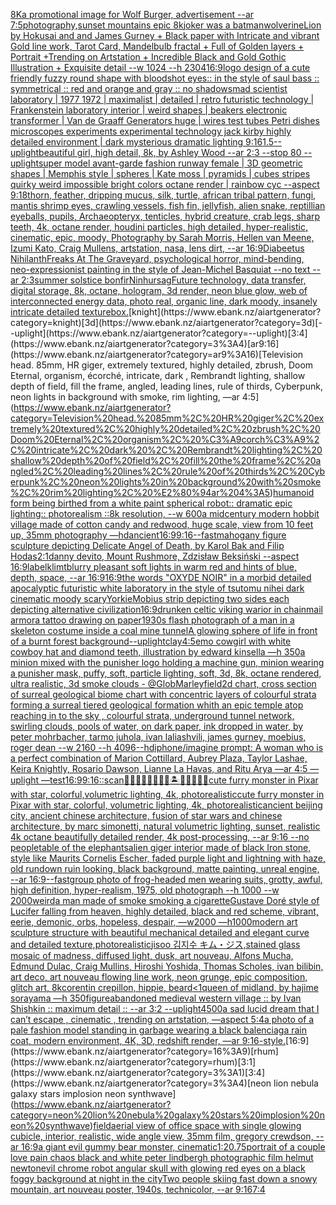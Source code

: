 [8K](https://www.ebank.nz/aiartgenerator?category=8K)[a promotional image for Wolf Burger, advertisement --ar 7:5](https://www.ebank.nz/aiartgenerator?category=a%20promotional%20image%20for%20Wolf%20Burger%2C%20advertisement%20--ar%207%3A5)[photography,](https://www.ebank.nz/aiartgenerator?category=photography%2C)[sunset mountains epic 8k](https://www.ebank.nz/aiartgenerator?category=sunset%20mountains%20epic%208k)[joker was a batman](https://www.ebank.nz/aiartgenerator?category=joker%20was%20a%20batman)[wolverine](https://www.ebank.nz/aiartgenerator?category=wolverine)[Lion by Hokusai and and James Gurney + Black paper with Intricate and vibrant Gold line work, Tarot Card, Mandelbulb fractal + Full of Golden layers + Portrait +Trending on Artstation + Incredible Black and Gold Gothic Illustration + Exquisite detail --w 1024 --h 2304](https://www.ebank.nz/aiartgenerator?category=Lion%20by%20Hokusai%20and%20and%20James%20Gurney%20%2B%20Black%20paper%20with%20Intricate%20and%20vibrant%20Gold%20line%20work%2C%20Tarot%20Card%2C%20Mandelbulb%20fractal%20%2B%20Full%20of%20Golden%20layers%20%2B%20Portrait%20%2BTrending%20on%20Artstation%20%2B%20Incredible%20Black%20and%20Gold%20Gothic%20Illustration%20%2B%20Exquisite%20detail%20--w%201024%20--h%202304)[16:9](https://www.ebank.nz/aiartgenerator?category=16%3A9)[logo design of a cute friendly fuzzy round shape with bloodshot eyes:: in the style of saul bass :: symmetrical :: red and orange and gray  :: no shadows](https://www.ebank.nz/aiartgenerator?category=logo%20design%20of%20a%20cute%20friendly%20fuzzy%20round%20shape%20with%20bloodshot%20eyes%3A%3A%20in%20the%20style%20of%20saul%20bass%20%3A%3A%20symmetrical%20%3A%3A%20red%20and%20orange%20and%20gray%20%20%3A%3A%20no%20shadows)[mad scientist laboratory | 1977 1972 | maximalist | detailed | retro futuristic technology | Frankenstein laboratory interior | weird shapes | beakers electronic transformer | Van de Graaff Generators huge | wires test tubes Petri dishes microscopes experiments experimental technology jack kirby highly detailed environment | dark mysterious dramatic lighting 9:16](https://www.ebank.nz/aiartgenerator?category=mad%20scientist%20laboratory%20%7C%201977%201972%20%7C%20maximalist%20%7C%20detailed%20%7C%20retro%20futuristic%20technology%20%7C%20Frankenstein%20laboratory%20interior%20%7C%20weird%20shapes%20%7C%20beakers%20electronic%20transformer%20%7C%20Van%20de%20Graaff%20Generators%20huge%20%7C%20wires%20test%20tubes%20Petri%20dishes%20microscopes%20experiments%20experimental%20technology%20jack%20kirby%20highly%20detailed%20environment%20%7C%20dark%20mysterious%20dramatic%20lighting%209%3A16)[1.5](https://www.ebank.nz/aiartgenerator?category=1.5)[--uplight](https://www.ebank.nz/aiartgenerator?category=--uplight)[beautiful girl, high detail, 8k, by Ashley Wood --ar 2:3 --stop 80 --uplight](https://www.ebank.nz/aiartgenerator?category=beautiful%20girl%2C%20high%20detail%2C%208k%2C%20by%20Ashley%20Wood%20--ar%202%3A3%20--stop%2080%20--uplight)[super model avant-garde fashion runway female | 3D geometric shapes | Memphis style | spheres | Kate moss | pyramids | cubes stripes quirky weird impossible bright colors octane render | rainbow cyc  --aspect 9:18](https://www.ebank.nz/aiartgenerator?category=super%20model%20avant-garde%20fashion%20runway%20female%20%7C%203D%20geometric%20shapes%20%7C%20Memphis%20style%20%7C%20spheres%20%7C%20Kate%20moss%20%7C%20pyramids%20%7C%20cubes%20stripes%20quirky%20weird%20impossible%20bright%20colors%20octane%20render%20%7C%20rainbow%20cyc%20%20--aspect%209%3A18)[thorn, feather, dripping mucus, silk, turtle, african tribal pattern, fungi, mantis shrimp eyes, crawling vessels, fish fin, jellyfish, alien snake, reptillian eyeballs, pupils, Archaeopteryx, tenticles, hybrid creature, crab legs, sharp teeth, 4k, octane render, houdini particles, high detailed, hyper-realistic, cinematic, epic, moody, Photography by Sarah Morris, Hellen van Meene, Izumi Kato, Craig Mullens, artstation, nasa, lens dirt, --ar 16:9](https://www.ebank.nz/aiartgenerator?category=thorn%2C%20feather%2C%20dripping%20mucus%2C%20silk%2C%20turtle%2C%20african%20tribal%20pattern%2C%20fungi%2C%20mantis%20shrimp%20eyes%2C%20crawling%20vessels%2C%20fish%20fin%2C%20jellyfish%2C%20alien%20snake%2C%20reptillian%20eyeballs%2C%20pupils%2C%20Archaeopteryx%2C%20tenticles%2C%20hybrid%20creature%2C%20crab%20legs%2C%20sharp%20teeth%2C%204k%2C%20octane%20render%2C%20houdini%20particles%2C%20high%20detailed%2C%20hyper-realistic%2C%20cinematic%2C%20epic%2C%20moody%2C%20Photography%20by%20Sarah%20Morris%2C%20Hellen%20van%20Meene%2C%20Izumi%20Kato%2C%20Craig%20Mullens%2C%20artstation%2C%20nasa%2C%20lens%20dirt%2C%20--ar%2016%3A9)[Diabeetus Nihilanth](https://www.ebank.nz/aiartgenerator?category=Diabeetus%20Nihilanth)[Freaks At The Graveyard, psychological horror, mind-bending, neo-expressionist painting in the style of Jean-Michel Basquiat --no text --ar 2:3](https://www.ebank.nz/aiartgenerator?category=Freaks%20At%20The%20Graveyard%2C%20psychological%20horror%2C%20mind-bending%2C%20neo-expressionist%20painting%20in%20the%20style%20of%20Jean-Michel%20Basquiat%20--no%20text%20--ar%202%3A3)[summer solstice bonfir](https://www.ebank.nz/aiartgenerator?category=summer%20solstice%20bonfir)[Ninhursag](https://www.ebank.nz/aiartgenerator?category=Ninhursag)[Future technology, data transfer, digital storage, 8k, octane, hologram, 3d render, neon blue glow, web of interconnected energy data, photo real, organic line, dark moody, insanely intricate detailed texture](https://www.ebank.nz/aiartgenerator?category=Future%20technology%2C%20data%20transfer%2C%20digital%20storage%2C%208k%2C%20octane%2C%20hologram%2C%203d%20render%2C%20neon%20blue%20glow%2C%20web%20of%20interconnected%20energy%20data%2C%20photo%20real%2C%20organic%20line%2C%20dark%20moody%2C%20insanely%20intricate%20detailed%20texture)[box.](https://www.ebank.nz/aiartgenerator?category=box.)[knight](https://www.ebank.nz/aiartgenerator?category=knight)[3d](https://www.ebank.nz/aiartgenerator?category=3d)[--uplight](https://www.ebank.nz/aiartgenerator?category=--uplight)[3:4](https://www.ebank.nz/aiartgenerator?category=3%3A4)[ar9:16](https://www.ebank.nz/aiartgenerator?category=ar9%3A16)[Television head. 85mm, HR giger, extremely textured, highly detailed, zbrush, Doom Eternal, organism, écorché, intricate, dark , Rembrandt lighting, shallow depth of field, fill the frame, angled, leading lines, rule of thirds, Cyberpunk, neon lights in background with smoke, rim lighting, —ar 4:5](https://www.ebank.nz/aiartgenerator?category=Television%20head.%2085mm%2C%20HR%20giger%2C%20extremely%20textured%2C%20highly%20detailed%2C%20zbrush%2C%20Doom%20Eternal%2C%20organism%2C%20%C3%A9corch%C3%A9%2C%20intricate%2C%20dark%20%2C%20Rembrandt%20lighting%2C%20shallow%20depth%20of%20field%2C%20fill%20the%20frame%2C%20angled%2C%20leading%20lines%2C%20rule%20of%20thirds%2C%20Cyberpunk%2C%20neon%20lights%20in%20background%20with%20smoke%2C%20rim%20lighting%2C%20%E2%80%94ar%204%3A5)[humanoid form being birthed from a white paint spherical robot:: dramatic epic lighting:: photorealism ::8k resolution, --w 600](https://www.ebank.nz/aiartgenerator?category=humanoid%20form%20being%20birthed%20from%20a%20white%20paint%20spherical%20robot%3A%3A%20dramatic%20epic%20lighting%3A%3A%20photorealism%20%3A%3A8k%20resolution%2C%20--w%20600)[a midcentury modern hobbit village made of cotton candy and redwood, huge scale, view from 10 feet up, 35mm photography —hd](https://www.ebank.nz/aiartgenerator?category=a%20midcentury%20modern%20hobbit%20village%20made%20of%20cotton%20candy%20and%20redwood%2C%20huge%20scale%2C%20view%20from%2010%20feet%20up%2C%2035mm%20photography%20%E2%80%94hd)[ancient](https://www.ebank.nz/aiartgenerator?category=ancient)[16:9](https://www.ebank.nz/aiartgenerator?category=16%3A9)[9:16](https://www.ebank.nz/aiartgenerator?category=9%3A16)[--fast](https://www.ebank.nz/aiartgenerator?category=--fast)[mahogany figure sculpture depicting Delicate Angel of Death, by Karol Bak and Filip Hodas](https://www.ebank.nz/aiartgenerator?category=mahogany%20figure%20sculpture%20depicting%20Delicate%20Angel%20of%20Death%2C%20by%20Karol%20Bak%20and%20Filip%20Hodas)[2:1](https://www.ebank.nz/aiartgenerator?category=2%3A1)[danny devito, Mount Rushmore, Zdzisław Beksiński --aspect 16:9](https://www.ebank.nz/aiartgenerator?category=danny%20devito%2C%20Mount%20Rushmore%2C%20Zdzis%C5%82aw%20Beksi%C5%84ski%20--aspect%2016%3A9)[label](https://www.ebank.nz/aiartgenerator?category=label)[klimt](https://www.ebank.nz/aiartgenerator?category=klimt)[blurry pleasant soft lights in warm red and hints of blue, depth, space, --ar 16:9](https://www.ebank.nz/aiartgenerator?category=blurry%20pleasant%20soft%20lights%20in%20warm%20red%20and%20hints%20of%20blue%2C%20depth%2C%20space%2C%20--ar%2016%3A9)[16:9](https://www.ebank.nz/aiartgenerator?category=16%3A9)[the words "OXYDE NOIR" in a morbid detailed apocalyptic futuristic white laboratory in the style of tsutomu nihei dark cinematic moody scary](https://www.ebank.nz/aiartgenerator?category=the%20words%20%22OXYDE%20NOIR%22%20in%20a%20morbid%20detailed%20apocalyptic%20futuristic%20white%20laboratory%20in%20the%20style%20of%20tsutomu%20nihei%20dark%20cinematic%20moody%20scary)[Yorkie](https://www.ebank.nz/aiartgenerator?category=Yorkie)[Mobius strip depicting two sides each depicting alternative civilization](https://www.ebank.nz/aiartgenerator?category=Mobius%20strip%20depicting%20two%20sides%20each%20depicting%20alternative%20civilization)[16:9](https://www.ebank.nz/aiartgenerator?category=16%3A9)[drunken celtic viking warior in chainmail armor](https://www.ebank.nz/aiartgenerator?category=drunken%20celtic%20viking%20warior%20in%20chainmail%20armor)[a tattoo drawing on paper](https://www.ebank.nz/aiartgenerator?category=a%20tattoo%20drawing%20on%20paper)[1930s flash photograph of a man in a skeleton costume inside a coal mine tunnel](https://www.ebank.nz/aiartgenerator?category=1930s%20flash%20photograph%20of%20a%20man%20in%20a%20skeleton%20costume%20inside%20a%20coal%20mine%20tunnel)[A glowing sphere of life in front of a burnt forest background](https://www.ebank.nz/aiartgenerator?category=A%20glowing%20sphere%20of%20life%20in%20front%20of%20a%20burnt%20forest%20background)[--uplight](https://www.ebank.nz/aiartgenerator?category=--uplight)[clay](https://www.ebank.nz/aiartgenerator?category=clay)[4:5](https://www.ebank.nz/aiartgenerator?category=4%3A5)[emo cowgirl with white cowboy hat and diamond teeth, illustration by edward kinsella —h 350](https://www.ebank.nz/aiartgenerator?category=emo%20cowgirl%20with%20white%20cowboy%20hat%20and%20diamond%20teeth%2C%20illustration%20by%20edward%20kinsella%20%E2%80%94h%20350)[a minion mixed with the punisher logo holding a machine gun, minion wearing a punisher mask, puffy, soft, particle lighting, soft, 3d, 8k, octane rendered, ultra realistic, 3d smoke clouds - @GlobMarley](https://www.ebank.nz/aiartgenerator?category=a%20minion%20mixed%20with%20the%20punisher%20logo%20holding%20a%20machine%20gun%2C%20minion%20wearing%20a%20punisher%20mask%2C%20puffy%2C%20soft%2C%20particle%20lighting%2C%20soft%2C%203d%2C%208k%2C%20octane%20rendered%2C%20ultra%20realistic%2C%203d%20smoke%20clouds%20-%20%40GlobMarley)[field](https://www.ebank.nz/aiartgenerator?category=field)[2d chart, cross section of surreal geological biome chart with concentric layers of colourful strata forming a surreal tiered geological formation whith an epic temple atop reaching in to the sky , colourful strata, underground tunnel network, swirling clouds, pools of water, on dark paper, ink dropped in water, by peter mohrbacher, tarmo juhola, ivan laliashvili, james gurney, moebius, roger dean    --w 2160 --h 4096](https://www.ebank.nz/aiartgenerator?category=2d%20chart%2C%20cross%20section%20of%20surreal%20geological%20biome%20chart%20with%20concentric%20layers%20of%20colourful%20strata%20forming%20a%20surreal%20tiered%20geological%20formation%20whith%20an%20epic%20temple%20atop%20reaching%20in%20to%20the%20sky%20%2C%20colourful%20strata%2C%20underground%20tunnel%20network%2C%20swirling%20clouds%2C%20pools%20of%20water%2C%20on%20dark%20paper%2C%20ink%20dropped%20in%20water%2C%20by%20peter%20mohrbacher%2C%20tarmo%20juhola%2C%20ivan%20laliashvili%2C%20james%20gurney%2C%20moebius%2C%20roger%20dean%20%20%20%20--w%202160%20--h%204096)[--hd](https://www.ebank.nz/aiartgenerator?category=--hd)[iphone](https://www.ebank.nz/aiartgenerator?category=iphone)[/imagine prompt: A woman who is a perfect combination of Marion Cottillard, Aubrey Plaza, Taylor Lashae, Keira Knightly, Rosario Dawson, Lianne La Havas, and Ritu Arya —ar 4:5 —uplight —test](https://www.ebank.nz/aiartgenerator?category=/imagine%20prompt%3A%20A%20woman%20who%20is%20a%20perfect%20combination%20of%20Marion%20Cottillard%2C%20Aubrey%20Plaza%2C%20Taylor%20Lashae%2C%20Keira%20Knightly%2C%20Rosario%20Dawson%2C%20Lianne%20La%20Havas%2C%20and%20Ritu%20Arya%20%E2%80%94ar%204%3A5%20%E2%80%94uplight%20%E2%80%94test)[16:9](https://www.ebank.nz/aiartgenerator?category=16%3A9)[9:16](https://www.ebank.nz/aiartgenerator?category=9%3A16)[::](https://www.ebank.nz/aiartgenerator?category=%3A%3A)[scan](https://www.ebank.nz/aiartgenerator?category=scan)[🧞‍♂️🧞‍♀️🧞👾🐙🦑🏝🌌🌊🔮🏴‍☠️](https://www.ebank.nz/aiartgenerator?category=%F0%9F%A7%9E%E2%80%8D%E2%99%82%EF%B8%8F%F0%9F%A7%9E%E2%80%8D%E2%99%80%EF%B8%8F%F0%9F%A7%9E%F0%9F%91%BE%F0%9F%90%99%F0%9F%A6%91%F0%9F%8F%9D%F0%9F%8C%8C%F0%9F%8C%8A%F0%9F%94%AE%F0%9F%8F%B4%E2%80%8D%E2%98%A0%EF%B8%8F)[cute furry monster in Pixar with star, colorful,volumetric lighting, 4k, photorealistic](https://www.ebank.nz/aiartgenerator?category=cute%20furry%20monster%20in%20Pixar%20with%20star%2C%20colorful%2Cvolumetric%20lighting%2C%204k%2C%20photorealistic)[cute furry monster in Pixar with star, colorful, volumetric lighting, 4k, photorealistic](https://www.ebank.nz/aiartgenerator?category=cute%20furry%20monster%20in%20Pixar%20with%20star%2C%20colorful%2C%20volumetric%20lighting%2C%204k%2C%20photorealistic)[ancient beijing city, ancient chinese architecture, fusion of star wars and chinese architecture, by marc simonetti, natural volumetric lighting, sunset, realistic 4k octane beautifully detailed render, 4k post-processing, --ar 9:16 --no people](https://www.ebank.nz/aiartgenerator?category=ancient%20beijing%20city%2C%20ancient%20chinese%20architecture%2C%20fusion%20of%20star%20wars%20and%20chinese%20architecture%2C%20by%20marc%20simonetti%2C%20natural%20volumetric%20lighting%2C%20sunset%2C%20realistic%204k%20octane%20beautifully%20detailed%20render%2C%204k%20post-processing%2C%20--ar%209%3A16%20--no%20people)[table of the elephants](https://www.ebank.nz/aiartgenerator?category=table%20of%20the%20elephants)[alien giger interior made of black Iron stone, style like Maurits Cornelis Escher, faded purple light and lightning with haze, old rundown ruin looking, black background, matte painting, unreal engine, --ar 16:9](https://www.ebank.nz/aiartgenerator?category=alien%20giger%20interior%20made%20of%20black%20Iron%20stone%2C%20style%20like%20Maurits%20Cornelis%20Escher%2C%20faded%20purple%20light%20and%20lightning%20with%20haze%2C%20old%20rundown%20ruin%20looking%2C%20black%20background%2C%20matte%20painting%2C%20unreal%20engine%2C%20--ar%2016%3A9)[--fast](https://www.ebank.nz/aiartgenerator?category=--fast)[group photo of frog-headed men wearing suits, grotty, awful, high definition, hyper-realism, 1975, old photograph --h 1000 --w 2000](https://www.ebank.nz/aiartgenerator?category=group%20photo%20of%20frog-headed%20men%20wearing%20suits%2C%20grotty%2C%20awful%2C%20high%20definition%2C%20hyper-realism%2C%201975%2C%20old%20photograph%20--h%201000%20--w%202000)[weird](https://www.ebank.nz/aiartgenerator?category=weird)[a man made of smoke smoking a cigarette](https://www.ebank.nz/aiartgenerator?category=a%20man%20made%20of%20smoke%20smoking%20a%20cigarette)[Gustave Doré style of Lucifer falling from heaven, highly detailed, black and red scheme, vibrant, eerie, demonic, orbs, hopeless, despair, —w2000 —h1000](https://www.ebank.nz/aiartgenerator?category=Gustave%20Dor%C3%A9%20style%20of%20Lucifer%20falling%20from%20heaven%2C%20highly%20detailed%2C%20black%20and%20red%20scheme%2C%20vibrant%2C%20eerie%2C%20demonic%2C%20orbs%2C%20hopeless%2C%20despair%2C%20%E2%80%94w2000%20%E2%80%94h1000)[modern art sculpture structure with beautiful mechanical detailed and elegant curve and detailed texture,](https://www.ebank.nz/aiartgenerator?category=modern%20art%20sculpture%20structure%20with%20beautiful%20mechanical%20detailed%20and%20elegant%20curve%20and%20detailed%20texture%2C)[photorealistic](https://www.ebank.nz/aiartgenerator?category=photorealistic)[jisoo 김지수 キム・ジス,stained glass mosaic of madness, diffused light, dusk, art nouveau, Alfons Mucha, Edmund Dulac, Craig Mullins, Hiroshi Yoshida, Thomas Scholes, ivan bilibin, art deco, art nouveau flowing line work, neon grunge, epic composition, glitch art, 8k](https://www.ebank.nz/aiartgenerator?category=jisoo%20%EA%B9%80%EC%A7%80%EC%88%98%20%E3%82%AD%E3%83%A0%E3%83%BB%E3%82%B8%E3%82%B9%2Cstained%20glass%20mosaic%20of%20madness%2C%20diffused%20light%2C%20dusk%2C%20art%20nouveau%2C%20Alfons%20Mucha%2C%20Edmund%20Dulac%2C%20Craig%20Mullins%2C%20Hiroshi%20Yoshida%2C%20Thomas%20Scholes%2C%20ivan%20bilibin%2C%20art%20deco%2C%20art%20nouveau%20flowing%20line%20work%2C%20neon%20grunge%2C%20epic%20composition%2C%20glitch%20art%2C%208k)[corentin crepillon, hippie, beard](https://www.ebank.nz/aiartgenerator?category=corentin%20crepillon%2C%20hippie%2C%20beard)[<1](https://www.ebank.nz/aiartgenerator?category=%3C1)[queen of midland, by hajime sorayama —h 350](https://www.ebank.nz/aiartgenerator?category=queen%20of%20midland%2C%20by%20hajime%20sorayama%20%E2%80%94h%20350)[figure](https://www.ebank.nz/aiartgenerator?category=figure)[abandoned medieval western village :: by Ivan Shishkin :: maximum detail :: --ar 3:2 --uplight](https://www.ebank.nz/aiartgenerator?category=abandoned%20medieval%20western%20village%20%3A%3A%20by%20Ivan%20Shishkin%20%3A%3A%20maximum%20detail%20%3A%3A%20--ar%203%3A2%20--uplight)[4500](https://www.ebank.nz/aiartgenerator?category=4500)[a sad lucid dream that I can’t escape , cinematic , trending on artstation, —aspect 5:4](https://www.ebank.nz/aiartgenerator?category=a%20sad%20lucid%20dream%20that%20I%20can%E2%80%99t%20escape%20%2C%20cinematic%20%2C%20trending%20on%20artstation%2C%20%E2%80%94aspect%205%3A4)[a photo of a pale fashion model standing in garbage wearing a black balenciaga rain coat, modern environment, 4K, 3D, redshift render, —ar 9:16](https://www.ebank.nz/aiartgenerator?category=a%20photo%20of%20a%20pale%20fashion%20model%20standing%20in%20garbage%20wearing%20a%20black%20balenciaga%20rain%20coat%2C%20modern%20environment%2C%204K%2C%203D%2C%20redshift%20render%2C%20%E2%80%94ar%209%3A16)[-](https://www.ebank.nz/aiartgenerator?category=-)[style.](https://www.ebank.nz/aiartgenerator?category=style.)[16:9](https://www.ebank.nz/aiartgenerator?category=16%3A9)[rhum](https://www.ebank.nz/aiartgenerator?category=rhum)[3:1](https://www.ebank.nz/aiartgenerator?category=3%3A1)[3:4](https://www.ebank.nz/aiartgenerator?category=3%3A4)[neon lion nebula galaxy stars implosion neon synthwave](https://www.ebank.nz/aiartgenerator?category=neon%20lion%20nebula%20galaxy%20stars%20implosion%20neon%20synthwave)[field](https://www.ebank.nz/aiartgenerator?category=field)[aerial view of office space with single glowing cubicle, interior, realistic, wide angle view, 35mm film, gregory crewdson, --ar 16:9](https://www.ebank.nz/aiartgenerator?category=aerial%20view%20of%20office%20space%20with%20single%20glowing%20cubicle%2C%20interior%2C%20realistic%2C%20wide%20angle%20view%2C%2035mm%20film%2C%20gregory%20crewdson%2C%20--ar%2016%3A9)[a giant evil gummy bear monster, cinematic](https://www.ebank.nz/aiartgenerator?category=a%20giant%20evil%20gummy%20bear%20monster%2C%20cinematic)[1:2](https://www.ebank.nz/aiartgenerator?category=1%3A2)[0.75](https://www.ebank.nz/aiartgenerator?category=0.75)[portrait of a couple love pain chaos black and white peter lindbergh photographic film helmut newton](https://www.ebank.nz/aiartgenerator?category=portrait%20of%20a%20couple%20love%20pain%20chaos%20black%20and%20white%20peter%20lindbergh%20photographic%20film%20helmut%20newton)[evil chrome robot angular skull with glowing red eyes on a black foggy background at night in the city](https://www.ebank.nz/aiartgenerator?category=evil%20chrome%20robot%20angular%20skull%20with%20glowing%20red%20eyes%20on%20a%20black%20foggy%20background%20at%20night%20in%20the%20city)[Two people skiing fast down a snowy mountain, art nouveau poster, 1940s, technicolor, --ar 9:16](https://www.ebank.nz/aiartgenerator?category=Two%20people%20skiing%20fast%20down%20a%20snowy%20mountain%2C%20art%20nouveau%20poster%2C%201940s%2C%20technicolor%2C%20--ar%209%3A16)[7:4](https://www.ebank.nz/aiartgenerator?category=7%3A4)